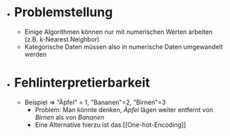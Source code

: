 - # Problemstellung
	- Einige Algorithmen können nur mit numerischen Werten arbeiten (z.B. k-Nearest Neighbor)
	- Kategorische Daten müssen also in numerische Daten umgewandelt werden
- # Fehlinterpretierbarkeit
	- Beispiel => "Äpfel" = 1, "Bananen"=2, "Birnen"=3
		- Problem: Man könnte denken, _Äpfel_ lägen weiter entfernt von _Birnen_ als von _Bananen_
		- Eine Alternative hierzu ist das [[One-hot-Encoding]]